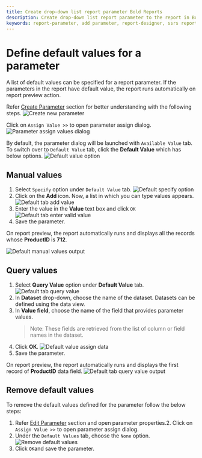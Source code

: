 ```yaml
---
title: Create drop-down list report parameter Bold Reports
description: Create drop-down list report parameter to the report in Bold Report Designer, to dynamically filter the values using the drop-down list.
keywords: report-parameter, add parameter, report-designer, ssrs report parameters, drop-down list parameters
---
```


# Define default values for a parameter

A list of default values can be specified for a report parameter. If the parameters in the report have default value, the report runs automatically on report preview action.

Refer [Create Parameter](/designer-guide/report-designer/report-parameters/add/#create-parameter) section for better understanding with the following steps.
![Create new parameter](/static/assets/on-premise/images/report-designer/report-parameters/add-report-parameter/create-new-parameter.png)

Click on `Assign Value >>` to open parameter assign dialog.
![Parameter assign values dialog](/static/assets/on-premise/images/report-designer/report-parameters/add-report-parameter/parameter-assign-values-dialog.png)

By default, the parameter dialog will be launched with `Available Value` tab. To switch over to `Default Value` tab, click the **Default Value** which has below options.
![Default value option](/static/assets/on-premise/images/report-designer/report-parameters/add-report-parameter/default-value-option.png)

## Manual values

1. Select `Specify` option under `Default Value` tab.
![Default specify option](/static/assets/on-premise/images/report-designer/report-parameters/add-report-parameter/default-specify-option.png)
2. Click on the **Add** icon. Now, a list in which you can type values appears.
![Default tab add value](/static/assets/on-premise/images/report-designer/report-parameters/add-report-parameter/default-tab-add-value.png)
3. Enter the value in the **Value** text box and click `OK`
![Default tab enter valid value](/static/assets/on-premise/images/report-designer/report-parameters/add-report-parameter/default-tab-enter-valid-value.png)
4. Save the parameter.

On report preview, the report automatically runs and displays all the records whose **ProductID** is **712**.

![Default manual values output](/static/assets/on-premise/images/report-designer/report-parameters/add-report-parameter/default-manual-values-output.png)

## Query values

1. Select **Query Value** option under **Default Value** tab.
![Default tab query value](/static/assets/on-premise/images/report-designer/report-parameters/add-report-parameter/default-tab-query-value.png)
2. In **Dataset** drop-down, choose the name of the dataset. Datasets can be defined using the data view.
3. In **Value field**, choose the name of the field that provides parameter values.
   > Note: These fields are retrieved from the list of column or field names in the dataset.
4. Click **OK**.
![Default value assign data](/static/assets/on-premise/images/report-designer/report-parameters/add-report-parameter/default-value-assign-data.png)
5. Save the parameter.

On report preview, the report automatically runs and displays the first record of **ProductID** data field.
![Default tab query value output](/static/assets/on-premise/images/report-designer/report-parameters/add-report-parameter/default-tab-query-value-output.png)

## Remove default values

To remove the default values defined for the parameter follow the below steps:

1. Refer [Edit Parameter](/designer-guide/report-designer/report-parameters/edit/) section and open parameter properties.2. Click on `Assign Value >>` to open parameter assign dialog.
3. Under the `Default Values` tab, choose the `None` option.
![Remove default values](/static/assets/on-premise/images/report-designer/report-parameters/add-report-parameter/remove-default-values.png)
4. Click `OK`and save the parameter.
